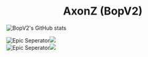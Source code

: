 # <center>AxonZ (BopV2)</center>
![BopV2's GitHub stats](https://github-readme-stats.vercel.app/api?username=bopv2&show_icons=true)

![Epic Seperator](https://cdn.discordapp.com/attachments/953315528980725810/1014575116467835074/bar.png)[<img src="https://cdn.discordapp.com/attachments/953315528980725810/1014575117109559336/website.png">](https://axonz.me/)
<br> ![Epic Seperator](https://cdn.discordapp.com/attachments/953315528980725810/1014575116467835074/bar.png)[<img src="https://cdn.discordapp.com/attachments/953315528980725810/1014575116782415953/aboutme.png">](https://me.axonz.me/)


